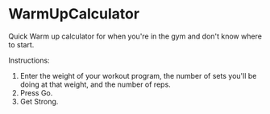 # WarmUpCalculator
Quick Warm up calculator for when you're in the gym and don't know where to start.


Instructions:

  1. Enter the weight of your workout program, the number of sets you'll be doing at that weight, and the number of reps. 
  2. Press Go. 
  3. Get Strong.
